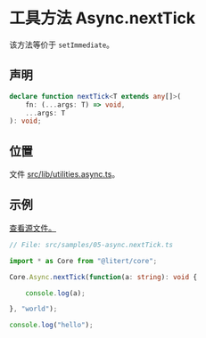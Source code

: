 # 工具方法 Async.nextTick

该方法等价于 `setImmediate`。

## 声明

```ts
declare function nextTick<T extends any[]>(
    fn: (...args: T) => void,
    ...args: T
): void;
```

## 位置

文件 [src/lib/utilities.async.ts](../../../src/lib/utilities.async.ts)。

## 示例

[查看源文件。](../../../src/samples/05-async.nextTick.ts)

```ts
// File: src/samples/05-async.nextTick.ts

import * as Core from "@litert/core";

Core.Async.nextTick(function(a: string): void {

    console.log(a);

}, "world");

console.log("hello");
```
